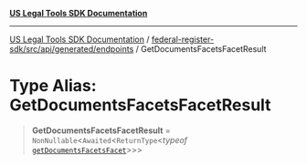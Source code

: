 [**US Legal Tools SDK Documentation**](../../../../../../README.md)

***

[US Legal Tools SDK Documentation](../../../../../../README.md) / [federal-register-sdk/src/api/generated/endpoints](../README.md) / GetDocumentsFacetsFacetResult

# Type Alias: GetDocumentsFacetsFacetResult

> **GetDocumentsFacetsFacetResult** = `NonNullable`\<`Awaited`\<`ReturnType`\<*typeof* [`getDocumentsFacetsFacet`](../functions/getDocumentsFacetsFacet.md)\>\>\>

